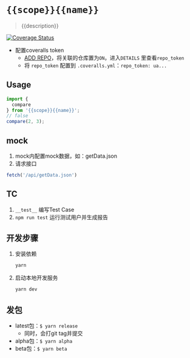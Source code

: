 # `{{scope}}{{name}}`

> {{description}}

[![Coverage Status](https://coveralls.io/repos/github/lamovv/foo/badge.svg?branch=master)](https://coveralls.io/github/lamovv/foo?branch=master)

- 配置coveralls token
  - [ADD REPO](https://coveralls.io/repos/new)，将关联的仓库置为`ON`，进入`DETAILS` 里查看`repo_token`
  - 将 `repo_token` 配置到 `.coveralls.yml`：`repo_token: ua...`

## Usage

```js
import {
  compare
} from '{{scope}}{{name}}';
// false
compare(2, 3);
```

## mock
1. mock内配置mock数据，如：getData.json
2. 请求接口

```js
fetch('/api/getData.json')
```

## TC
1. `__test__` 编写Test Case
2. `npm run test` 运行测试用户并生成报告

## 开发步骤
1. 安装依赖

    ```bash
    yarn
    ```
2. 启动本地开发服务

    ```bash
    yarn dev
    ```

## 发包
- latest包：`$ yarn release`
  - 同时，会打git tag并提交
- alpha包：`$ yarn alpha`
- beta包：`$ yarn beta`
